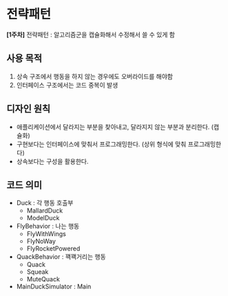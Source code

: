 # 전략패턴

**[1주차]**
전략패턴 : 알고리즘군을 캡슐화해서 수정해서 쓸 수 있게 함

## 사용 목적
1. 상속 구조에서 행동을 하지 않는 경우에도 오버라이드를 해야함
2. 인터페이스 구조에서는 코드 중복이 발생

## 디자인 원칙
- 애플리케이션에서 달라지는 부분을 찾아내고, 달라지지 않는 부분과 분리한다. (캡슐화)
- 구현보다는 인터페이스에 맞춰서 프로그래밍한다. (상위 형식에 맞춰 프로그래밍한다)
- 상속보다는 구성을 활용한다.

## 코드 의미 
- Duck : 각 행동 호출부
  - MallardDuck
  - ModelDuck
- FlyBehavior : 나는 행동
  - FlyWithWings
  - FlyNoWay
  - FlyRocketPowered
- QuackBehavior : 꽥꽥거리는 행동
  - Quack
  - Squeak
  - MuteQuack
- MainDuckSimulator : Main
